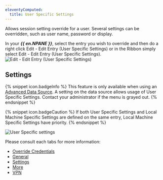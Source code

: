 ```yaml
---
eleventyComputed:
  title: User Specific Settings
---
```

Allows session setting override for a user. Several settings can be overridden, such as user name, password or display.  

In your ***{{ en.NPANE }}***, select the entry you wish to override and then do a right click Edit - Edit Entry (User Specific Settings) or in the Ribbon simply select Edit - Edit Entry (User Specific Settings).  
![Edit - Edit Entry (User Specific Settings)](https://webdevolutions.azureedge.net/docs/en/rdm/mac/clip10290.png) 

## Settings 

{% snippet icon.badgeInfo %} 
This feature is only available when using an [Advanced Data Source](/rdm/mac/data-sources/data-sources-types/advanced-data-sources/). A setting on the data source allows usage of User Specific Settings. Contact your administrator if the menu is grayed out. 
{% endsnippet %}
 
{% snippet icon.badgeCaution %} 
If both User Specific Settings and Local Machine Specific Settings are defined on the same entry, Local Machine Specific Settings have priority. 
{% endsnippet %}
 
![User Specific settings](https://webdevolutions.azureedge.net/docs/en/rdm/mac/clip10604.png) 

Please consult each tabs for more information:  

* [Override Credentials](/rdm/mac/commands/edit/setting-overrides/user-specific-settings/override-credentials/) 
* [General](/rdm/mac/commands/edit/setting-overrides/user-specific-settings/general/) 
* [Settings](/rdm/mac/commands/edit/setting-overrides/user-specific-settings/settings/) 
* [More](/rdm/mac/commands/edit/setting-overrides/user-specific-settings/more/) 
* [VPN](/rdm/mac/commands/edit/setting-overrides/user-specific-settings/vpn/) 

